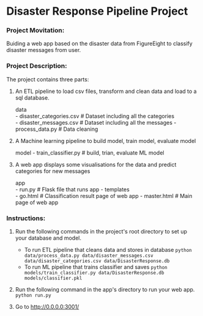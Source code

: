 # Disaster Response Pipeline Project
### Project Movitation:
Buiding a web app based on the disaster data from FigureEight to classify disaster messages from user. 
### Project Description:
The project contains three parts:
1. An ETL pipeline to load csv files, transform and clean data and load to a sql database.
   
     data                   
        - disaster_categories.csv          # Dataset including all the categories  
        - disaster_messages.csv            # Dataset including all the messages
        - process_data.py                  # Data cleaning
       
       
2. A Machine learning pipeline to build model, train model, evaluate model   
    
      model
        - train_classifier.py              #  build, trian, evaluate ML model       
   
3. A web app displays some visualisations for the data and predict categories for new messages    
            
      app     
        - run.py                           # Flask file that runs app
        - templates   
            - go.html                      # Classification result page of web app
            - master.html                  # Main page of web app  
            
           
### Instructions:
1. Run the following commands in the project's root directory to set up your database and model.

    - To run ETL pipeline that cleans data and stores in database
        `python data/process_data.py data/disaster_messages.csv data/disaster_categories.csv data/DisasterResponse.db`
    - To run ML pipeline that trains classifier and saves
        `python models/train_classifier.py data/DisasterResponse.db models/classifier.pkl`

2. Run the following command in the app's directory to run your web app.
    `python run.py`

3. Go to http://0.0.0.0:3001/
